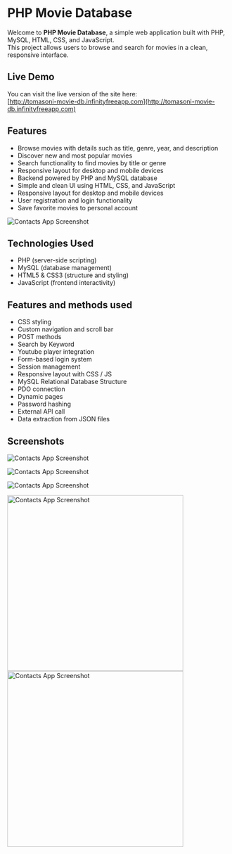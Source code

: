 # PHP Movie Database
Welcome to **PHP Movie Database**, a simple web application built with PHP, MySQL, HTML, CSS, and JavaScript.  
This project allows users to browse and search for movies in a clean, responsive interface.

## Live Demo
You can visit the live version of the site here:  
[http://tomasoni-movie-db.infinityfreeapp.com](http://tomasoni-movie-db.infinityfreeapp.com)



## Features
- Browse movies with details such as title, genre, year, and description
- Discover new and most popular movies
- Search functionality to find movies by title or genre  
- Responsive layout for desktop and mobile devices  
- Backend powered by PHP and MySQL database  
- Simple and clean UI using HTML, CSS, and JavaScript
- Responsive layout for desktop and mobile devices
- User registration and login functionality
- Save favorite movies to personal account

![Contacts App Screenshot](/img/screenshot_1.png)

## Technologies Used
- PHP (server-side scripting)  
- MySQL (database management)  
- HTML5 & CSS3 (structure and styling)  
- JavaScript (frontend interactivity)

## Features and methods used
- CSS styling
- Custom navigation and scroll bar
- POST methods
- Search by Keyword
- Youtube player integration
- Form-based login system
- Session management
- Responsive layout with CSS / JS 
- MySQL Relational Database Structure
- PDO connection
- Dynamic pages
- Password hashing
- External API call
- Data extraction from JSON files

## Screenshots
![Contacts App Screenshot](img/screenshot_2.png)

![Contacts App Screenshot](img/screenshot_3.png)

![Contacts App Screenshot](img/screenshot_4.png)

<img src="img/screenshot_5.jpg" alt="Contacts App Screenshot" style="width: 400px;"/>

<img src="img/screenshot_6.jpg" alt="Contacts App Screenshot" style="width: 400px;"/>

